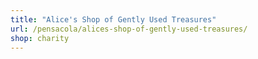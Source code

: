 ```yaml
---
title: "Alice's Shop of Gently Used Treasures"
url: /pensacola/alices-shop-of-gently-used-treasures/
shop: charity
---
```

